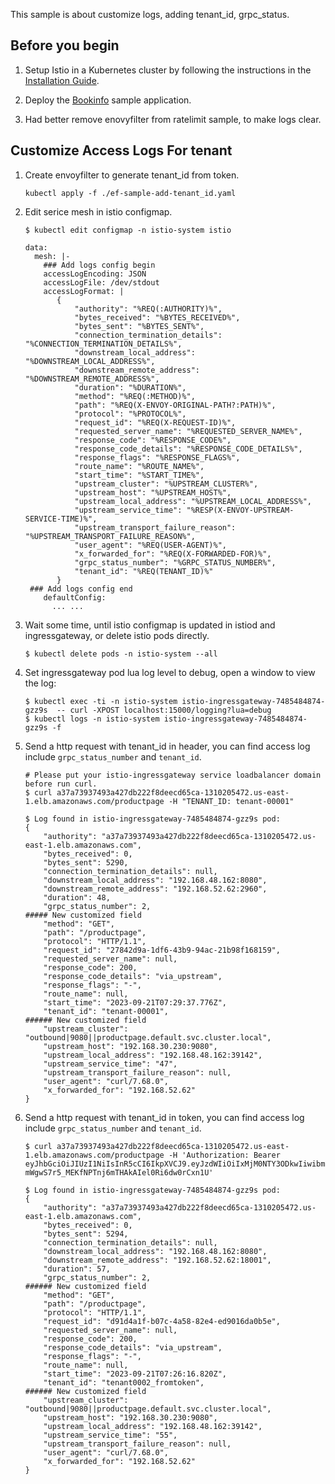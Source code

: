 This sample is about customize logs, adding tenant_id, grpc_status. 


## Before you begin

1. Setup Istio in a Kubernetes cluster by following the instructions in the
   [Installation Guide](/docs/setup/getting-started/).

1. Deploy the [Bookinfo](https://istio.io/latest/docs/examples/bookinfo/) sample application.

1. Had better remove enovyfilter from ratelimit sample, to make logs clear.


## Customize Access Logs For tenant

1. Create envoyfilter to generate tenant_id from token.
   ```
   kubectl apply -f ./ef-sample-add-tenant_id.yaml
   ```

1. Edit serice mesh in istio configmap.
   ```
   $ kubectl edit configmap -n istio-system istio

   data:
     mesh: |-
       ### Add logs config begin
       accessLogEncoding: JSON
       accessLogFile: /dev/stdout
       accessLogFormat: |
          {
              "authority": "%REQ(:AUTHORITY)%",
              "bytes_received": "%BYTES_RECEIVED%",
              "bytes_sent": "%BYTES_SENT%",
              "connection_termination_details": "%CONNECTION_TERMINATION_DETAILS%",
              "downstream_local_address": "%DOWNSTREAM_LOCAL_ADDRESS%",
              "downstream_remote_address": "%DOWNSTREAM_REMOTE_ADDRESS%",
              "duration": "%DURATION%",
              "method": "%REQ(:METHOD)%",
              "path": "%REQ(X-ENVOY-ORIGINAL-PATH?:PATH)%",
              "protocol": "%PROTOCOL%",
              "request_id": "%REQ(X-REQUEST-ID)%",
              "requested_server_name": "%REQUESTED_SERVER_NAME%",
              "response_code": "%RESPONSE_CODE%",
              "response_code_details": "%RESPONSE_CODE_DETAILS%",
              "response_flags": "%RESPONSE_FLAGS%",
              "route_name": "%ROUTE_NAME%",
              "start_time": "%START_TIME%",
              "upstream_cluster": "%UPSTREAM_CLUSTER%",
              "upstream_host": "%UPSTREAM_HOST%",
              "upstream_local_address": "%UPSTREAM_LOCAL_ADDRESS%",
              "upstream_service_time": "%RESP(X-ENVOY-UPSTREAM-SERVICE-TIME)%",
              "upstream_transport_failure_reason": "%UPSTREAM_TRANSPORT_FAILURE_REASON%",
              "user_agent": "%REQ(USER-AGENT)%",
              "x_forwarded_for": "%REQ(X-FORWARDED-FOR)%",
              "grpc_status_number": "%GRPC_STATUS_NUMBER%",
              "tenant_id": "%REQ(TENANT_ID)%"
          }
    ### Add logs config end
       defaultConfig:
         ... ...
   ```

1. Wait some time, until istio configmap is updated in istiod and ingressgateway, or delete istio pods directly.
   ```
   $ kubectl delete pods -n istio-system --all
   ```

1. Set ingressgateway pod lua log level to debug, open a window to view the log:
   ```
   $ kubectl exec -ti -n istio-system istio-ingressgateway-7485484874-gzz9s  -- curl -XPOST localhost:15000/logging?lua=debug
   $ kubectl logs -n istio-system istio-ingressgateway-7485484874-gzz9s -f
   ```

1. Send a http request with tenant_id in header, you can find access log include `grpc_status_number` and `tenant_id`.
   ```
   # Please put your istio-ingressgateway service loadbalancer domain before run curl.
   $ curl a37a73937493a427db222f8deecd65ca-1310205472.us-east-1.elb.amazonaws.com/productpage -H "TENANT_ID: tenant-00001"

   $ Log found in istio-ingressgateway-7485484874-gzz9s pod:
   {
       "authority": "a37a73937493a427db222f8deecd65ca-1310205472.us-east-1.elb.amazonaws.com",
       "bytes_received": 0,
       "bytes_sent": 5290,
       "connection_termination_details": null,
       "downstream_local_address": "192.168.48.162:8080",
       "downstream_remote_address": "192.168.52.62:2960",
       "duration": 48,
       "grpc_status_number": 2,                                              ##### New customized field
       "method": "GET",
       "path": "/productpage",
       "protocol": "HTTP/1.1",
       "request_id": "27842d9a-1df6-43b9-94ac-21b98f168159",
       "requested_server_name": null,
       "response_code": 200,
       "response_code_details": "via_upstream",
       "response_flags": "-",
       "route_name": null,
       "start_time": "2023-09-21T07:29:37.776Z",
       "tenant_id": "tenant-00001",                                          ###### New customized field
       "upstream_cluster": "outbound|9080||productpage.default.svc.cluster.local",
       "upstream_host": "192.168.30.230:9080",
       "upstream_local_address": "192.168.48.162:39142",
       "upstream_service_time": "47",
       "upstream_transport_failure_reason": null,
       "user_agent": "curl/7.68.0",
       "x_forwarded_for": "192.168.52.62"
   }
   ```

1. Send a http request with tenant_id in token, you can find access log include `grpc_status_number` and `tenant_id`.
   ```
   $ curl a37a73937493a427db222f8deecd65ca-1310205472.us-east-1.elb.amazonaws.com/productpage -H 'Authorization: Bearer eyJhbGciOiJIUzI1NiIsInR5cCI6IkpXVCJ9.eyJzdWIiOiIxMjM0NTY3ODkwIiwibmFtZSI6IkpvaG4gRG9lIiwidGVuYW50X2lkIjoidGVuYW50MDAwMl9mcm9tdG9rZW4iLCJpYXQiOjE1MTYyMzkwMjJ9.9-mWgwS7r5_MEKfNPTnj6mTHAkAIel0Ri6dw0rCxn1U'

   $ Log found in istio-ingressgateway-7485484874-gzz9s pod:
   {
       "authority": "a37a73937493a427db222f8deecd65ca-1310205472.us-east-1.elb.amazonaws.com",
       "bytes_received": 0,
       "bytes_sent": 5294,
       "connection_termination_details": null,
       "downstream_local_address": "192.168.48.162:8080",
       "downstream_remote_address": "192.168.52.62:18001",
       "duration": 57,
       "grpc_status_number": 2,                                              ###### New customized field
       "method": "GET",
       "path": "/productpage",
       "protocol": "HTTP/1.1",
       "request_id": "d91d4a1f-b07c-4a58-82e4-ed9016da0b5e",
       "requested_server_name": null,
       "response_code": 200,
       "response_code_details": "via_upstream",
       "response_flags": "-",
       "route_name": null,
       "start_time": "2023-09-21T07:26:16.820Z",
       "tenant_id": "tenant0002_fromtoken",                                  ###### New customized field
       "upstream_cluster": "outbound|9080||productpage.default.svc.cluster.local",
       "upstream_host": "192.168.30.230:9080",
       "upstream_local_address": "192.168.48.162:39142",
       "upstream_service_time": "55",
       "upstream_transport_failure_reason": null,
       "user_agent": "curl/7.68.0",
       "x_forwarded_for": "192.168.52.62"
   }
   ```


